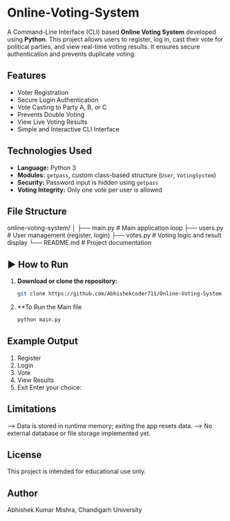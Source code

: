 # Online-Voting-System

A Command-Line Interface (CLI) based **Online Voting System** developed using **Python**. This project allows users to register, log in, cast their vote for political parties, and view real-time voting results. It ensures secure authentication and prevents duplicate voting.

## Features

- Voter Registration
- Secure Login Authentication
- Vote Casting to Party A, B, or C
- Prevents Double Voting
- View Live Voting Results
- Simple and Interactive CLI Interface

## Technologies Used

- **Language:** Python 3
- **Modules:** `getpass`, custom class-based structure (`User`, `VotingSystem`)
- **Security:** Password input is hidden using `getpass`
- **Voting Integrity:** Only one vote per user is allowed

## File Structure
online-voting-system/ │ ├── main.py # Main application loop ├── users.py # User management (register, login) ├── votes.py # Voting logic and result display └── README.md # Project documentation


## ▶ How to Run

1. **Download or clone the repository:**

   ```bash
   git clone https://github.com/Abhishekcoder711/Online-Voting-System

2. **To Run the Main file
   ```bash
   python main.py

## Example Output
1. Register
2. Login
3. Vote
4. View Results
5. Exit
Enter your choice:

## Limitations
--> Data is stored in runtime memory; exiting the app resets data.
--> No external database or file storage implemented yet.

## License
This project is intended for educational use only.

## Author
Abhishek Kumar Mishra,
Chandigarh University
